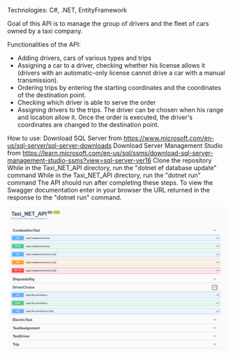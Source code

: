 Technologies: C#, .NET, EntityFramework

Goal of this API is to manage the group of drivers and the fleet of cars owned by a taxi company. 

Functionalities of the API:
- Adding drivers, cars of various types and trips
- Assigning a car to a driver, checking whether his license allows it (drivers with an automatic-only license cannot drive a car with a manual transmission). 
- Ordering trips by entering the starting coordinates and the coordinates of the destination point. 
- Checking which driver is able to serve the order
- Assigning drivers to the trips. The driver can be chosen when his range and location allow it. Once the order is executed, the driver's coordinates are changed to the destination point.



How to use:
Download SQL Server from https://www.microsoft.com/en-us/sql-server/sql-server-downloads
Download Server Management Studio from https://learn.microsoft.com/en-us/sql/ssms/download-sql-server-management-studio-ssms?view=sql-server-ver16
Clone the repository
While in the Taxi_NET_API directory, run the "dotnet ef database update" command
While in the Taxi_NET_API directory, run the "dotnet run" command
The API should run after completing these steps. To view the Swagger documentation enter in your browser the URL returned in the response to the "dotnet run" command.

![swagger_view](https://github.com/WikJxx/Taxi_NET_API/blob/main/photo/swaggerphoto.png?raw=true)
